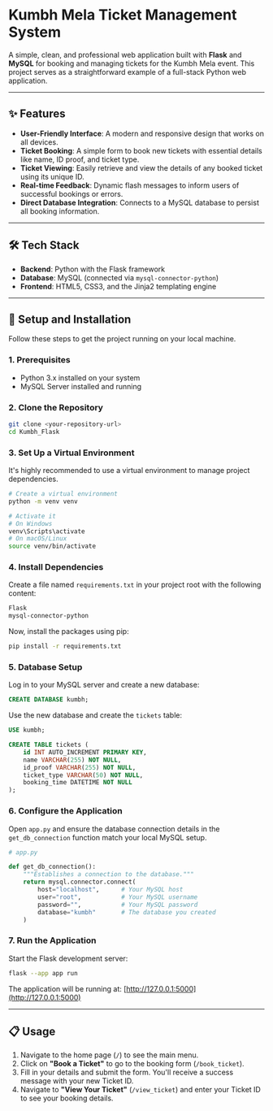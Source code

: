 # Kumbh Mela Ticket Management System

A simple, clean, and professional web application built with **Flask** and **MySQL** for booking and managing tickets for the Kumbh Mela event. This project serves as a straightforward example of a full-stack Python web application.

---

## ✨ Features

* **User-Friendly Interface**: A modern and responsive design that works on all devices.
* **Ticket Booking**: A simple form to book new tickets with essential details like name, ID proof, and ticket type.
* **Ticket Viewing**: Easily retrieve and view the details of any booked ticket using its unique ID.
* **Real-time Feedback**: Dynamic flash messages to inform users of successful bookings or errors.
* **Direct Database Integration**: Connects to a MySQL database to persist all booking information.

---

## 🛠️ Tech Stack

* **Backend**: Python with the Flask framework
* **Database**: MySQL (connected via `mysql-connector-python`)
* **Frontend**: HTML5, CSS3, and the Jinja2 templating engine

---

## 🚀 Setup and Installation

Follow these steps to get the project running on your local machine.

### 1. Prerequisites

* Python 3.x installed on your system
* MySQL Server installed and running

### 2. Clone the Repository

```bash
git clone <your-repository-url>
cd Kumbh_Flask
```

### 3. Set Up a Virtual Environment

It's highly recommended to use a virtual environment to manage project dependencies.

```bash
# Create a virtual environment
python -m venv venv

# Activate it
# On Windows
venv\Scripts\activate
# On macOS/Linux
source venv/bin/activate
```

### 4. Install Dependencies

Create a file named `requirements.txt` in your project root with the following content:

```txt
Flask
mysql-connector-python
```

Now, install the packages using pip:

```bash
pip install -r requirements.txt
```

### 5. Database Setup

Log in to your MySQL server and create a new database:

```sql
CREATE DATABASE kumbh;
```

Use the new database and create the `tickets` table:

```sql
USE kumbh;

CREATE TABLE tickets (
    id INT AUTO_INCREMENT PRIMARY KEY,
    name VARCHAR(255) NOT NULL,
    id_proof VARCHAR(255) NOT NULL,
    ticket_type VARCHAR(50) NOT NULL,
    booking_time DATETIME NOT NULL
);
```

### 6. Configure the Application

Open `app.py` and ensure the database connection details in the `get_db_connection` function match your local MySQL setup.

```python
# app.py

def get_db_connection():
    """Establishes a connection to the database."""
    return mysql.connector.connect(
        host="localhost",      # Your MySQL host
        user="root",           # Your MySQL username
        password="",           # Your MySQL password
        database="kumbh"       # The database you created
    )
```

### 7. Run the Application

Start the Flask development server:

```bash
flask --app app run
```

The application will be running at: [http://127.0.0.1:5000](http://127.0.0.1:5000)

---

## 📋 Usage

1. Navigate to the home page (`/`) to see the main menu.
2. Click on **"Book a Ticket"** to go to the booking form (`/book_ticket`).
3. Fill in your details and submit the form. You'll receive a success message with your new Ticket ID.
4. Navigate to **"View Your Ticket"** (`/view_ticket`) and enter your Ticket ID to see your booking details.
